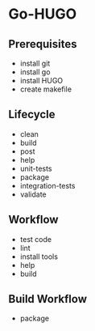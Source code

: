 # Go-HUGO

## Prerequisites

- install git
- install go
- install HUGO
- create makefile

## Lifecycle
- clean
- build
- post 
- help
- unit-tests
- package
- integration-tests
- validate

## Workflow
- test code
- lint
- install tools
- help
- build

## Build Workflow
- package
